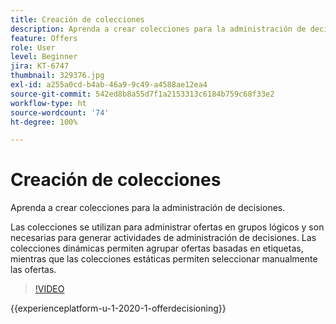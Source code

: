 ```yaml
---
title: Creación de colecciones
description: Aprenda a crear colecciones para la administración de decisiones. Las colecciones tienen reglas de idoneidad asociadas para ayudarle a mostrarlas solo a los clientes relevantes.
feature: Offers
role: User
level: Beginner
jira: KT-6747
thumbnail: 329376.jpg
exl-id: a255a0cd-b4ab-46a9-9c49-a4588ae12ea4
source-git-commit: 542ed8b8a55d7f1a2153313c6184b759c68f33e2
workflow-type: ht
source-wordcount: '74'
ht-degree: 100%

---
```


# Creación de colecciones

Aprenda a crear colecciones para la administración de decisiones.

Las colecciones se utilizan para administrar ofertas en grupos lógicos y son necesarias para generar actividades de administración de decisiones. Las colecciones dinámicas permiten agrupar ofertas basadas en etiquetas, mientras que las colecciones estáticas permiten seleccionar manualmente las ofertas.

>[!VIDEO](https://video.tv.adobe.com/v/329376?quality=12&learn=on)

{{experienceplatform-u-1-2020-1-offerdecisioning}}